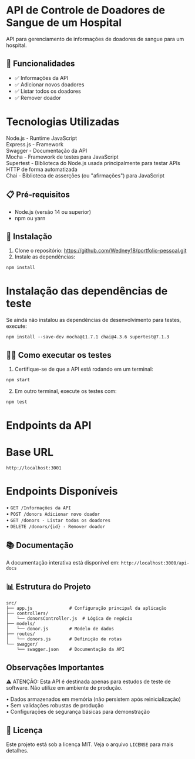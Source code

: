 # API de Controle de Doadores de Sangue de um Hospital

API para gerenciamento de informações de doadores de sangue para um hospital.

## 🚀 Funcionalidades

- ✅ Informações da API
- ✅ Adicionar novos doadores
- ✅ Listar todos os doadores
- ✅ Remover doador

# Tecnologias Utilizadas
Node.js - Runtime JavaScript                                                                                                             
Express.js - Framework                                                                      
Swagger - Documentação da API                                                                                                            
Mocha - Framework de testes para JavaScript                                                                                              
Supertest - Biblioteca do Node.js usada principalmente para testar APIs HTTP de forma automatizada                                       
Chai - Biblioteca de asserções (ou "afirmações") para JavaScript                                                                         


## 📋 Pré-requisitos

- Node.js (versão 14 ou superior)
- npm ou yarn

## 🔧 Instalação

1. Clone o repositório: https://github.com/Wedney18/portfolio-pessoal.git
2. Instale as dependências:
```bash
npm install
```

# Instalação das dependências de teste

Se ainda não instalou as dependências de desenvolvimento para testes, execute:

`npm install --save-dev mocha@11.7.1 chai@4.3.6 supertest@7.1.3`

## 🏃‍♂️ Como executar os testes

1. Certifique-se de que a API está rodando em um terminal:
```bash
npm start
```
2. Em outro terminal, execute os testes com:
```bash
npm test
```

# Endpoints da API
# Base URL
`http://localhost:3001`


# Endpoints Disponíveis
• `GET /Informações da API`           
• `POST /donors Adicionar novo doador`              
• `GET /donors - Listar todos os doadores`               
• `DELETE /donors/{id} - Remover doador`


## 📚 Documentação

A documentação interativa está disponível em: `http://localhost:3000/api-docs`


## 📊 Estrutura do Projeto

```
src/
├── app.js              # Configuração principal da aplicação
├── controllers/
│   └── donorsController.js  # Lógica de negócio
├── models/
│   └── donor.js        # Modelo de dados
├── routes/
│   └── donors.js       # Definição de rotas
└── swagger/
    └── swagger.json    # Documentação da API
```

## Observações Importantes
⚠️ ATENÇÃO: Esta API é destinada apenas para estudos de teste de software. Não utilize em ambiente de produção.

• Dados armazenados em memória (não persistem após reinicialização)                                                                                                                        
• Sem validações robustas de produção                                                                                                                                                      
• Configurações de segurança básicas para demonstração                             

## 📄 Licença

Este projeto está sob a licença MIT. Veja o arquivo `LICENSE` para mais detalhes.
